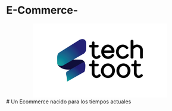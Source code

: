 ﻿# E-Commerce-
 <center>
  
<img src="/Vistas\img\plantilla\large_techtoot_0.png" alt="Logo de la tienda"/>

 </center>
# Un Ecommerce nacido para los tiempos actuales
